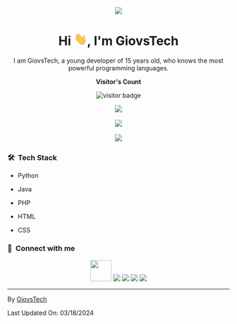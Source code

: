 <p align="center"><img src="https://giovstechs.it/img/logo_hu504d07b2dd5dcd8f48037821f5974907_18553_300x0_resize_q75_box.jpg"></p>


<h1 align="center">Hi <img src="https://raw.githubusercontent.com/KevinPatel04/KevinPatel04/master/Hi.gif" width="30px">, I'm GiovsTech </h1>

<p align="center" width="150px"> I am GiovsTech, a young developer of 15 years old, who knows the most powerful programming languages.</p>

<p align="center"><b>Visitor's Count</b></p>
<p align="center"><img src="https://profile-counter.glitch.me/%7BGiovsTech%7D/count.svg" alt="visitor badge"/></p>
<p align="center"><img src="https://github-readme-stats.vercel.app/api/top-langs/?username=GiovsTech&layout=compact&hide=TSQL&theme=chartreuse-dark&?PAT_1=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"></p>
<p align="center" ><img src="https://github-readme-stats.vercel.app/api?username=GiovsTech&count_private=true&show_icons=true&&theme=chartreuse-dark&include_all_commits=true&?PAT_1=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" width="400"></p> 
<p align="center" ><img src="https://github-readme-streak-stats.herokuapp.com?user=GiovsTech&theme=chartreuse-dark"></p>

### 🛠 &nbsp;Tech Stack

- Python

- Java

- PHP

- HTML

- CSS






### :link: &nbsp;Connect with me

<p align="center">
<a href="https://giovstechs.it"><img width="48px" height="48px" src="https://giovstechs.it/img/logo_hu504d07b2dd5dcd8f48037821f5974907_18553_300x0_resize_q75_box.jpg"/></a>
<a href="https://gthz.it/ln"><img src="https://img.icons8.com/color/48/null/linkedin-2--v1.png"/></a>
<a href="https://gthz.it/em"><img src="https://img.icons8.com/color/48/null/apple-mail.png"/></a>
<a href="https://gthz.it/ds"><img src="https://img.icons8.com/fluency/48/null/discord-logo.png"/></a>
<a href="https://gthz.it/ms"><img src="https://img.icons8.com/external-tal-revivo-color-tal-revivo/48/external-mastodon-is-an-online-self-hosted-social-media-and-social-networking-service-logo-color-tal-revivo.png"/></a>
</p>

---

By [GiovsTech](https://gthz.it/main)

Last Updated On: 03/18/2024
